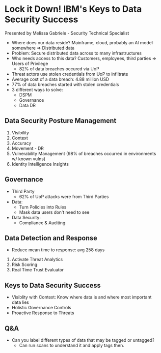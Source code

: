 # Lock it Down! IBM's Keys to Data Security Success

Presented by Melissa Gabriele - Security Technical Specialist

- Where does our data reside? Mainframe, cloud, probably an AI model somewhere => Distributed data
- Problem: Secure distributed data across to many infrastructures
- Who needs access to this data? Customers, employees, third parties => Users of Privilege
    - 82% of data breaches occured via UoP
- Threat actors use stolen credentials from UoP to infiltrate
- Average cost of a data breach: 4.88 million USD
- 77% of data breaches started with stolen credentials
- 3 different ways to solve:
    - DSPM
    - Governance
    - Data DR

## Data Security Posture Management

1. Visibility
2. Context
3. Accuracy
4. Movement - DR
5. Vulnerability Management (98% of breaches occurred in environments w/ known vulns)
6. Identity Intelligence Insights

## Governance

- Third Party
    - 62% of UoP attacks were from Third Parties
- Data:
    - Turn Policies into Rules
    - Mask data users don't need to see
- Data Security:
    - Compliance & Auditing

## Data Detection and Response

- Reduce mean time to response: avg 258 days
1. Activate Threat Analytics
2. Risk Scoring
3. Real Time Trust Evaluator

## Keys to Data Security Success

- Visiblity with Context: Know where data is and where most important data lies
- Holistic Governance Controls
- Proactive Response to Threats

## Q&A

- Can you label different types of data that may be tagged or untagged?
    - Can run scans to understand it and apply tags then.
